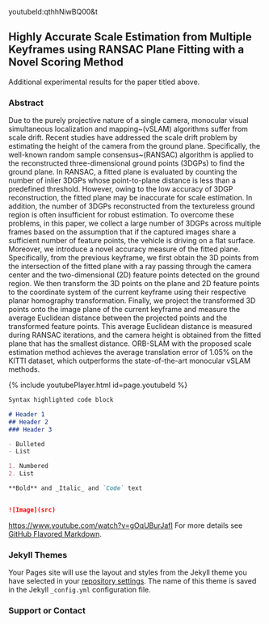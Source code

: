 youtubeId:qthhNiwBQ00&t
## Highly Accurate Scale Estimation from Multiple Keyframes using RANSAC Plane Fitting with a Novel Scoring Method
Additional experimental results for the paper titled above.
### Abstract
Due to the purely projective nature of a single camera, monocular visual simultaneous localization and mapping~(vSLAM) algorithms suffer from scale drift. Recent studies have addressed the scale drift problem by estimating the height of the camera from the ground plane. Specifically, the well-known random sample consensus~(RANSAC) algorithm is applied to the reconstructed three-dimensional ground points (3DGPs) to find the ground plane. In RANSAC, a fitted plane is evaluated by counting the number of inlier 3DGPs whose point-to-plane distance is less than a predefined threshold. However, owing to the low accuracy of 3DGP reconstruction, the fitted plane may be inaccurate for scale estimation. In addition, the number of 3DGPs reconstructed from the textureless ground region is often insufficient for robust estimation. To overcome these problems, in this paper, we collect a large number of 3DGPs across multiple frames based on the assumption that if the captured images share a sufficient number of feature points, the vehicle is driving on a flat surface. Moreover, we introduce a novel accuracy measure of the fitted plane. Specifically, from the previous keyframe, we first obtain the 3D points from the intersection of the fitted plane with a ray passing through the camera center and the two-dimensional (2D) feature points detected on the ground region. We then transform the 3D points on the plane and 2D feature points to the coordinate system of the current keyframe using their respective planar homography transformation. Finally, we project the transformed 3D points onto the image plane of the current keyframe and measure the average Euclidean distance between the projected points and the transformed feature points. This average Euclidean distance is measured during RANSAC iterations, and the camera height is obtained from the fitted plane that has the smallest distance. ORB-SLAM with the proposed scale estimation method achieves the average translation error of 1.05\% on the KITTI dataset, which outperforms the state-of-the-art monocular vSLAM methods.

{% include youtubePlayer.html id=page.youtubeId %}
```markdown
Syntax highlighted code block

# Header 1
## Header 2
### Header 3

- Bulleted
- List

1. Numbered
2. List

**Bold** and _Italic_ and `Code` text


![Image](src)
```
https://www.youtube.com/watch?v=gOqUBurJafI
For more details see [GitHub Flavored Markdown](https://guides.github.com/features/mastering-markdown/).

### Jekyll Themes

Your Pages site will use the layout and styles from the Jekyll theme you have selected in your [repository settings](https://github.com/climbthetime/climbthetime.github.io/settings). The name of this theme is saved in the Jekyll `_config.yml` configuration file.

### Support or Contact
